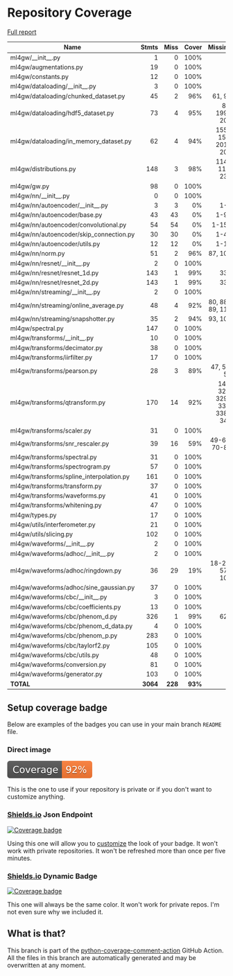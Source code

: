# Repository Coverage

[Full report](https://htmlpreview.github.io/?https://github.com/ML4GW/ml4gw/blob/python-coverage-comment-action-data/htmlcov/index.html)

| Name                                      |    Stmts |     Miss |   Cover |   Missing |
|------------------------------------------ | -------: | -------: | ------: | --------: |
| ml4gw/\_\_init\_\_.py                     |        1 |        0 |    100% |           |
| ml4gw/augmentations.py                    |       19 |        0 |    100% |           |
| ml4gw/constants.py                        |       12 |        0 |    100% |           |
| ml4gw/dataloading/\_\_init\_\_.py         |        3 |        0 |    100% |           |
| ml4gw/dataloading/chunked\_dataset.py     |       45 |        2 |     96% |    61, 96 |
| ml4gw/dataloading/hdf5\_dataset.py        |       73 |        4 |     95% |86, 199-203 |
| ml4gw/dataloading/in\_memory\_dataset.py  |       62 |        4 |     94% |155-156, 201-202 |
| ml4gw/distributions.py                    |      148 |        3 |     98% |114-115, 231 |
| ml4gw/gw.py                               |       98 |        0 |    100% |           |
| ml4gw/nn/\_\_init\_\_.py                  |        0 |        0 |    100% |           |
| ml4gw/nn/autoencoder/\_\_init\_\_.py      |        3 |        3 |      0% |       1-3 |
| ml4gw/nn/autoencoder/base.py              |       43 |       43 |      0% |      1-90 |
| ml4gw/nn/autoencoder/convolutional.py     |       54 |       54 |      0% |     1-156 |
| ml4gw/nn/autoencoder/skip\_connection.py  |       30 |       30 |      0% |      1-45 |
| ml4gw/nn/autoencoder/utils.py             |       12 |       12 |      0% |      1-15 |
| ml4gw/nn/norm.py                          |       51 |        2 |     96% |   87, 106 |
| ml4gw/nn/resnet/\_\_init\_\_.py           |        2 |        0 |    100% |           |
| ml4gw/nn/resnet/resnet\_1d.py             |      143 |        1 |     99% |       330 |
| ml4gw/nn/resnet/resnet\_2d.py             |      143 |        1 |     99% |       330 |
| ml4gw/nn/streaming/\_\_init\_\_.py        |        2 |        0 |    100% |           |
| ml4gw/nn/streaming/online\_average.py     |       48 |        4 |     92% |80, 88-89, 113 |
| ml4gw/nn/streaming/snapshotter.py         |       35 |        2 |     94% |   93, 107 |
| ml4gw/spectral.py                         |      147 |        0 |    100% |           |
| ml4gw/transforms/\_\_init\_\_.py          |       10 |        0 |    100% |           |
| ml4gw/transforms/decimator.py             |       38 |        0 |    100% |           |
| ml4gw/transforms/iirfilter.py             |       17 |        0 |    100% |           |
| ml4gw/transforms/pearson.py               |       28 |        3 |     89% |47, 52, 59 |
| ml4gw/transforms/qtransform.py            |      170 |       14 |     92% |148, 321, 329-331, 338-347 |
| ml4gw/transforms/scaler.py                |       31 |        0 |    100% |           |
| ml4gw/transforms/snr\_rescaler.py         |       39 |       16 |     59% |49-63, 70-84 |
| ml4gw/transforms/spectral.py              |       31 |        0 |    100% |           |
| ml4gw/transforms/spectrogram.py           |       57 |        0 |    100% |           |
| ml4gw/transforms/spline\_interpolation.py |      161 |        0 |    100% |           |
| ml4gw/transforms/transform.py             |       37 |        0 |    100% |           |
| ml4gw/transforms/waveforms.py             |       41 |        0 |    100% |           |
| ml4gw/transforms/whitening.py             |       47 |        0 |    100% |           |
| ml4gw/types.py                            |       17 |        0 |    100% |           |
| ml4gw/utils/interferometer.py             |       21 |        0 |    100% |           |
| ml4gw/utils/slicing.py                    |      102 |        0 |    100% |           |
| ml4gw/waveforms/\_\_init\_\_.py           |        2 |        0 |    100% |           |
| ml4gw/waveforms/adhoc/\_\_init\_\_.py     |        2 |        0 |    100% |           |
| ml4gw/waveforms/adhoc/ringdown.py         |       36 |       29 |     19% |18-25, 57-109 |
| ml4gw/waveforms/adhoc/sine\_gaussian.py   |       37 |        0 |    100% |           |
| ml4gw/waveforms/cbc/\_\_init\_\_.py       |        3 |        0 |    100% |           |
| ml4gw/waveforms/cbc/coefficients.py       |       13 |        0 |    100% |           |
| ml4gw/waveforms/cbc/phenom\_d.py          |      326 |        1 |     99% |       628 |
| ml4gw/waveforms/cbc/phenom\_d\_data.py    |        4 |        0 |    100% |           |
| ml4gw/waveforms/cbc/phenom\_p.py          |      283 |        0 |    100% |           |
| ml4gw/waveforms/cbc/taylorf2.py           |      105 |        0 |    100% |           |
| ml4gw/waveforms/cbc/utils.py              |       48 |        0 |    100% |           |
| ml4gw/waveforms/conversion.py             |       81 |        0 |    100% |           |
| ml4gw/waveforms/generator.py              |      103 |        0 |    100% |           |
|                                 **TOTAL** | **3064** |  **228** | **93%** |           |


## Setup coverage badge

Below are examples of the badges you can use in your main branch `README` file.

### Direct image

[![Coverage badge](https://raw.githubusercontent.com/ML4GW/ml4gw/python-coverage-comment-action-data/badge.svg)](https://htmlpreview.github.io/?https://github.com/ML4GW/ml4gw/blob/python-coverage-comment-action-data/htmlcov/index.html)

This is the one to use if your repository is private or if you don't want to customize anything.

### [Shields.io](https://shields.io) Json Endpoint

[![Coverage badge](https://img.shields.io/endpoint?url=https://raw.githubusercontent.com/ML4GW/ml4gw/python-coverage-comment-action-data/endpoint.json)](https://htmlpreview.github.io/?https://github.com/ML4GW/ml4gw/blob/python-coverage-comment-action-data/htmlcov/index.html)

Using this one will allow you to [customize](https://shields.io/endpoint) the look of your badge.
It won't work with private repositories. It won't be refreshed more than once per five minutes.

### [Shields.io](https://shields.io) Dynamic Badge

[![Coverage badge](https://img.shields.io/badge/dynamic/json?color=brightgreen&label=coverage&query=%24.message&url=https%3A%2F%2Fraw.githubusercontent.com%2FML4GW%2Fml4gw%2Fpython-coverage-comment-action-data%2Fendpoint.json)](https://htmlpreview.github.io/?https://github.com/ML4GW/ml4gw/blob/python-coverage-comment-action-data/htmlcov/index.html)

This one will always be the same color. It won't work for private repos. I'm not even sure why we included it.

## What is that?

This branch is part of the
[python-coverage-comment-action](https://github.com/marketplace/actions/python-coverage-comment)
GitHub Action. All the files in this branch are automatically generated and may be
overwritten at any moment.